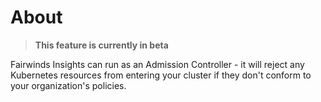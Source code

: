 # About
> **This feature is currently in beta**

Fairwinds Insights can run as an Admission Controller -
it will reject any Kubernetes resources from entering your cluster
if they don't conform to your organization's policies.

